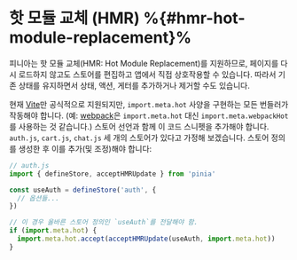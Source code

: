 # 핫 모듈 교체 (HMR) %{#hmr-hot-module-replacement}%

피니아는 핫 모듈 교체(HMR: Hot Module Replacement)를 지원하므로,
페이지를 다시 로드하지 않고도 스토어를 편집하고 앱에서 직접 상호작용할 수 있습니다.
따라서 기존 상태를 유지하면서 상태, 액션, 게터를 추가하거나 제거할 수도 있습니다.

현재 [Vite](https://vitejs.dev/)만 공식적으로 지원되지만,
`import.meta.hot` 사양을 구현하는 모든 번들러가 작동해야 합니다.
(예: [webpack](https://webpack.js.org/api/module-variables/#importmetawebpackhot)은 `import.meta.hot` 대신 `import.meta.webpackHot`를 사용하는 것 같습니다.)
스토어 선언과 함께 이 코드 스니펫을 추가해야 합니다.
`auth.js`, `cart.js`, `chat.js` 세 개의 스토어가 있다고 가정해 보겠습니다.
스토어 정의를 생성한 후 이를 추가(및 조정)해야 합니다:

```js
// auth.js
import { defineStore, acceptHMRUpdate } from 'pinia'

const useAuth = defineStore('auth', {
  // 옵션들...
})

// 이 경우 올바른 스토어 정의인 `useAuth`를 전달해야 함.
if (import.meta.hot) {
  import.meta.hot.accept(acceptHMRUpdate(useAuth, import.meta.hot))
}
```